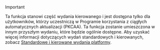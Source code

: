 > [!IMPORTANT]
> Ta funkcja stanowi część wydania kierowanego i jest dostępna tylko dla użytkowników, którzy uczestniczą w Programie korzystania z ciągłych automatycznych aktualizacji (PKCAA). Ta funkcja zostanie umieszczona w innym przyszłym wydaniu, które będzie ogólnie dostępne. Aby uzyskać więcej informacji dotyczących wydań standardowych i kierowanych, zobacz [Standardowe i kierowane wydania platformy](../get-started/public-preview-releases.md).
